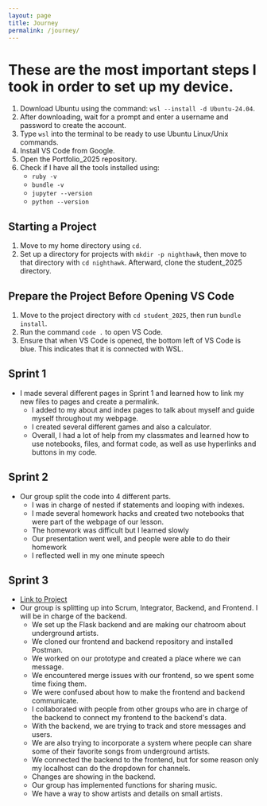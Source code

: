 ```yaml
---
layout: page
title: Journey
permalink: /journey/
---
```

# These are the most important steps I took in order to set up my device.

1. Download Ubuntu using the command: `wsl --install -d Ubuntu-24.04`.
2. After downloading, wait for a prompt and enter a username and password to create the account.
3. Type `wsl` into the terminal to be ready to use Ubuntu Linux/Unix commands.
4. Install VS Code from Google.
5. Open the Portfolio_2025 repository.
6. Check if I have all the tools installed using:
   - `ruby -v`
   - `bundle -v`
   - `jupyter --version`
   - `python --version`

## Starting a Project

1. Move to my home directory using `cd`.
2. Set up a directory for projects with `mkdir -p nighthawk`, then move to that directory with `cd nighthawk`. Afterward, clone the student_2025 directory.

## Prepare the Project Before Opening VS Code

1. Move to the project directory with `cd student_2025`, then run `bundle install`.
2. Run the command `code .` to open VS Code.
3. Ensure that when VS Code is opened, the bottom left of VS Code is blue. This indicates that it is connected with WSL.

## Sprint 1

- I made several different pages in Sprint 1 and learned how to link my new files to pages and create a permalink.
  - I added to my about and index pages to talk about myself and guide myself throughout my webpage.
  - I created several different games and also a calculator.
  - Overall, I had a lot of help from my classmates and learned how to use notebooks, files, and format code, as well as use hyperlinks and buttons in my code.

## Sprint 2

- Our group split the code into 4 different parts.
  - I was in charge of nested if statements and looping with indexes.
  - I made several homework hacks and created two notebooks that were part of the webpage of our lesson.
  - The homework was difficult but I learned slowly
  - Our presentation went well, and people were able to do their homework
  - I reflected well in my one minute speech

## Sprint 3

- [Link to Project](https://nighthawkcoders.github.io/flocker_frontend/undgdmusic/)
- Our group is splitting up into Scrum, Integrator, Backend, and Frontend. I will be in charge of the backend.
  - We set up the Flask backend and are making our chatroom about underground artists.
  - We cloned our frontend and backend repository and installed Postman.
  - We worked on our prototype and created a place where we can message.
  - We encountered merge issues with our frontend, so we spent some time fixing them.
  - We were confused about how to make the frontend and backend communicate.
  - I collaborated with people from other groups who are in charge of the backend to connect my frontend to the backend's data.
  - With the backend, we are trying to track and store messages and users.
  - We are also trying to incorporate a system where people can share some of their favorite songs from underground artists.
  - We connected the backend to the frontend, but for some reason only my localhost can do the dropdown for channels.
  - Changes are showing in the backend.
  - Our group has implemented functions for sharing music.
  - We have a way to show artists and details on small artists.

<script src="https://utteranc.es/client.js"
        repo="Ellioty15/Elliot_2025"
        issue-term="pathname"
        theme="github-light"
        crossorigin="anonymous"
        async>
</script>
